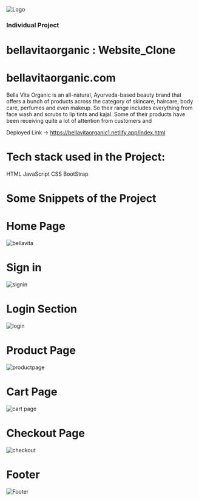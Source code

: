 ![Logo](https://images.yourstory.com/cs/2/721b1c100eb911eb936a1114ea00a5c0/Untitleddesign59-1619361379554.png?w=752&fm=auto&ar=2:1&mode=crop&crop=faces)
### Individual Project


# bellavitaorganic : Website_Clone

# bellavitaorganic.com

Bella Vita Organic is an all-natural, Ayurveda-based beauty brand that offers a bunch of products across the category of skincare, haircare, body care, perfumes and even makeup. So their range includes everything from face wash and scrubs to lip tints and kajal. Some of their products have been receiving quite a lot of attention from customers and

Deployed Link -> https://bellavitaorganic1.netlify.app/index.html

# Tech stack used in the Project:
HTML
JavaScript
CSS
BootStrap



# Some Snippets of the Project

# Home Page
![bellavita](https://user-images.githubusercontent.com/107936455/215546916-d95c134a-6fbc-4d1f-8170-8ce9e584062c.png)

# Sign in
![signin](https://user-images.githubusercontent.com/107936455/215547165-b21d5bf3-dd78-4489-8c1b-114230f75145.png)


# Login Section
![login](https://user-images.githubusercontent.com/107936455/215547043-dfed3a51-9185-4a52-b987-50ac7bfb2072.png)

# Product Page
![productpage](https://user-images.githubusercontent.com/107936455/215547389-a7ce275f-20e6-4b46-a1d7-09baf0d9628e.png)

# Cart Page
![cart page](https://user-images.githubusercontent.com/107936455/215547539-9dd4bfa8-b025-4c93-929f-608384a516ca.png)

# Checkout Page
![checkout](https://user-images.githubusercontent.com/107936455/215547616-dd79507e-0d0e-4b1d-b963-b7dce73c6374.png)


# Footer
![Footer](https://user-images.githubusercontent.com/107936455/215547285-a34f494c-b9bd-46b1-bbd9-eb2cf6b42c69.png)




